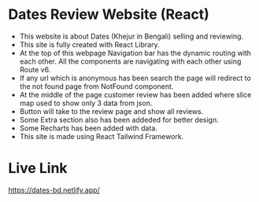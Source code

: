 # Dates Review Website (React)
* This website is about Dates (Khejur in Bengali) selling and reviewing.
* This site is fully created with React Library.
* At the top of this webpage Navigation bar has the dynamic routing with each other. All the components are navigating with each other using Route v6.
* If any url which is anonymous has been search the page will redirect to the not found page from NotFound component.
* At the middle of the page customer review has been added where slice map used to show only 3 data from json.
* Button will take to the review page and show all reviews.
* Some Extra section also has been addeded for better design.
* Some Recharts has been added with data.
* This site is made using React Tailwind Framework.


# Live Link
https://dates-bd.netlify.app/